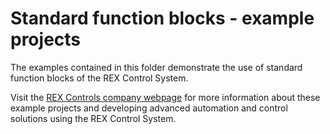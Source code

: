 Standard function blocks - example projects
===========================================

The examples contained in this folder demonstrate the use of standard 
function blocks of the REX Control System.

Visit the [REX Controls company webpage](http://www.rexcontrols.com/) for more 
information about these example projects and developing advanced automation and 
control solutions using the REX Control System.


